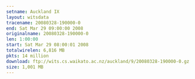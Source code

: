 ```yaml
---
setname: Auckland IX
layout: witsdata
tracename: 20080328-190000-0
end: Sat Mar 29 09:00:00 2008
originalname: 20080328-190000-0
len: 1:00:00
start: Sat Mar 29 08:00:01 2008
totalwirelen: 6,816 MB
pkts: 14 million
download: ftp://wits.cs.waikato.ac.nz/auckland/9/20080328-190000-0.gz
size: 1,001 MB
---
```

